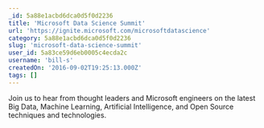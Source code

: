 ```yaml
---
_id: 5a88e1acbd6dca0d5f0d2236
title: 'Microsoft Data Science Summit'
url: 'https://ignite.microsoft.com/microsoftdatascience'
category: 5a88e1acbd6dca0d5f0d2236
slug: 'microsoft-data-science-summit'
user_id: 5a83ce59d6eb0005c4ecda2c
username: 'bill-s'
createdOn: '2016-09-02T19:25:13.000Z'
tags: []
---
```


Join us to hear from thought leaders and Microsoft engineers on the latest Big Data, Machine Learning, Artificial Intelligence, and Open Source techniques and technologies.

